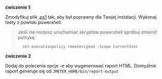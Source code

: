 **ćwiczenie 1**:

Zmodyfikuj plik [.ps1](.ps1) tak, aby był poprawny dla Twojej instalacji. Wykonaj testy z powłoki powershell.
> Jeśli nie możesz uruchamiać skryptów powershell spróbuj zmienić politykę: 
>
>       set-executionpolicy remotesigned -Scope CurrentUser

**ćwiczenie 2**

Dodaj do polecenia opcje -e aby wygenerować raport HTML. Domyślnie raport generuje się od `JMETER_HOME/bin/report-output` 

   
